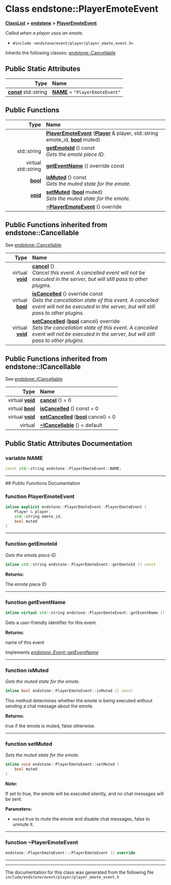 

# Class endstone::PlayerEmoteEvent



[**ClassList**](annotated.md) **>** [**endstone**](namespaceendstone.md) **>** [**PlayerEmoteEvent**](classendstone_1_1PlayerEmoteEvent.md)



_Called when a player uses an emote._ 

* `#include <endstone/event/player/player_emote_event.h>`



Inherits the following classes: [endstone::Cancellable](classendstone_1_1Cancellable.md)
































## Public Static Attributes

| Type | Name |
| ---: | :--- |
|  [**const**](classendstone_1_1Vector.md) std::string | [**NAME**](#variable-name)   = `"PlayerEmoteEvent"`<br> |










































## Public Functions

| Type | Name |
| ---: | :--- |
|   | [**PlayerEmoteEvent**](#function-playeremoteevent) ([**Player**](classendstone_1_1Player.md) & player, std::string emote\_id, [**bool**](classendstone_1_1Vector.md) muted) <br> |
|  std::string | [**getEmoteId**](#function-getemoteid) () const<br>_Gets the emote piece ID._  |
| virtual std::string | [**getEventName**](#function-geteventname) () override const<br> |
|  [**bool**](classendstone_1_1Vector.md) | [**isMuted**](#function-ismuted) () const<br>_Gets the muted state for the emote._  |
|  [**void**](classendstone_1_1Vector.md) | [**setMuted**](#function-setmuted) ([**bool**](classendstone_1_1Vector.md) muted) <br>_Sets the muted state for the emote._  |
|   | [**~PlayerEmoteEvent**](#function-playeremoteevent) () override<br> |


## Public Functions inherited from endstone::Cancellable

See [endstone::Cancellable](classendstone_1_1Cancellable.md)

| Type | Name |
| ---: | :--- |
| virtual [**void**](classendstone_1_1Vector.md) | [**cancel**](classendstone_1_1Cancellable.md#function-cancel) () <br>_Cancel this event. A cancelled event will not be executed in the server, but will still pass to other plugins._  |
| virtual [**bool**](classendstone_1_1Vector.md) | [**isCancelled**](classendstone_1_1Cancellable.md#function-iscancelled) () override const<br>_Gets the cancellation state of this event. A cancelled event will not be executed in the server, but will still pass to other plugins._  |
| virtual [**void**](classendstone_1_1Vector.md) | [**setCancelled**](classendstone_1_1Cancellable.md#function-setcancelled) ([**bool**](classendstone_1_1Vector.md) cancel) override<br>_Sets the cancellation state of this event. A cancelled event will not be executed in the server, but will still pass to other plugins._  |


## Public Functions inherited from endstone::ICancellable

See [endstone::ICancellable](classendstone_1_1ICancellable.md)

| Type | Name |
| ---: | :--- |
| virtual [**void**](classendstone_1_1Vector.md) | [**cancel**](classendstone_1_1ICancellable.md#function-cancel) () = 0<br> |
| virtual [**bool**](classendstone_1_1Vector.md) | [**isCancelled**](classendstone_1_1ICancellable.md#function-iscancelled) () const = 0<br> |
| virtual [**void**](classendstone_1_1Vector.md) | [**setCancelled**](classendstone_1_1ICancellable.md#function-setcancelled) ([**bool**](classendstone_1_1Vector.md) cancel) = 0<br> |
| virtual  | [**~ICancellable**](classendstone_1_1ICancellable.md#function-icancellable) () = default<br> |
















































































## Public Static Attributes Documentation




### variable NAME 

```C++
const std::string endstone::PlayerEmoteEvent::NAME;
```




<hr>
## Public Functions Documentation




### function PlayerEmoteEvent 

```C++
inline explicit endstone::PlayerEmoteEvent::PlayerEmoteEvent (
    Player & player,
    std::string emote_id,
    bool muted
) 
```




<hr>



### function getEmoteId 

_Gets the emote piece ID._ 
```C++
inline std::string endstone::PlayerEmoteEvent::getEmoteId () const
```





**Returns:**

The emote piece ID 





        

<hr>



### function getEventName 

```C++
inline virtual std::string endstone::PlayerEmoteEvent::getEventName () override const
```



Gets a user-friendly identifier for this event.




**Returns:**

name of this event 





        
Implements [*endstone::Event::getEventName*](classendstone_1_1Event.md#function-geteventname)


<hr>



### function isMuted 

_Gets the muted state for the emote._ 
```C++
inline bool endstone::PlayerEmoteEvent::isMuted () const
```



This method determines whether the emote is being executed without sending a chat message about the emote.




**Returns:**

true if the emote is muted, false otherwise. 





        

<hr>



### function setMuted 

_Sets the muted state for the emote._ 
```C++
inline void endstone::PlayerEmoteEvent::setMuted (
    bool muted
) 
```





**Note:**

If set to true, the emote will be executed silently, and no chat messages will be sent.




**Parameters:**


* `muted` true to mute the emote and disable chat messages, false to unmute it. 




        

<hr>



### function ~PlayerEmoteEvent 

```C++
endstone::PlayerEmoteEvent::~PlayerEmoteEvent () override
```




<hr>

------------------------------
The documentation for this class was generated from the following file `include/endstone/event/player/player_emote_event.h`

